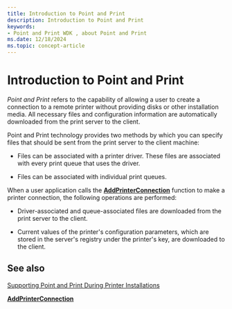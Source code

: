 ```yaml
---
title: Introduction to Point and Print
description: Introduction to Point and Print
keywords:
- Point and Print WDK , about Point and Print
ms.date: 12/18/2024
ms.topic: concept-article
---
```


# Introduction to Point and Print

*Point and Print* refers to the capability of allowing a user to create a connection to a remote printer without providing disks or other installation media. All necessary files and configuration information are automatically downloaded from the print server to the client.

Point and Print technology provides two methods by which you can specify files that should be sent from the print server to the client machine:

- Files can be associated with a printer driver. These files are associated with every print queue that uses the driver.

- Files can be associated with individual print queues.

When a user application calls the [**AddPrinterConnection**](/windows/win32/printdocs/addprinterconnection) function to make a printer connection, the following operations are performed:

- Driver-associated and queue-associated files are downloaded from the print server to the client.

- Current values of the printer's configuration parameters, which are stored in the server's registry under the printer's key, are downloaded to the client.

## See also

[Supporting Point and Print During Printer Installations](supporting-point-and-print-during-printer-installations.md)

[**AddPrinterConnection**](/windows/win32/printdocs/addprinterconnection)
